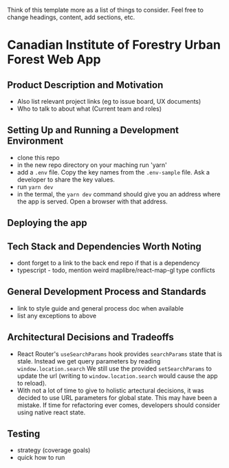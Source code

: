 Think of this template more as a list of things to consider. Feel free to change headings, content, add sections, etc.

# Canadian Institute of Forestry Urban Forest Web App

## Product Description and Motivation

- Also list relevant project links (eg to issue board, UX documents)
- Who to talk to about what (Current team and roles)

## Setting Up and Running a Development Environment

- clone this repo
- in the new repo directory on your maching run 'yarn'
- add a `.env` file. Copy the key names from the `.env-sample` file. Ask a developer to share the key values.
- run `yarn dev`
- in the termal, the `yarn dev` command should give you an address where the app is served. Open a browser with that address.

## Deploying the app

## Tech Stack and Dependencies Worth Noting

- dont forget to a link to the back end repo if that is a dependency
- typescript - todo, mention weird maplibre/react-map-gl type conflicts

## General Development Process and Standards

- link to style guide and general process doc when available
- list any exceptions to above

## Architectural Decisions and Tradeoffs

- React Router's `useSearchParams` hook provides `searchParams` state that is stale. Instead we get query parameters by reading `window.location.search` We still use the provided `setSearchParams` to update the url (writing to `window.location.search` would cause the app to reload).
- With not a lot of time to give to holistic artectural decisions, it was decided to use URL parameters for global state. This may have been a mistake. If time for refactoring ever comes, developers should consider using native react state.

## Testing

- strategy (coverage goals)
- quick how to run
